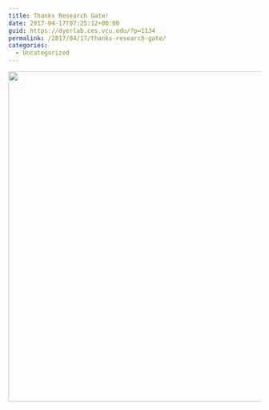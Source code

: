 ```yaml
---
title: Thanks Research Gate!
date: 2017-04-17T07:25:12+00:00
guid: https://dyerlab.ces.vcu.edu/?p=1134
permalink: /2017/04/17/thanks-research-gate/
categories:
  - Uncategorized
---
```

<img class="aligncenter wp-image-1135 size-full" src="wp-content/uploads/2017/04/Screen-Shot-2017-04-17-at-8.22.48-AM.png" alt="" width="1194" height="660" srcset="wp-content/uploads/2017/04/Screen-Shot-2017-04-17-at-8.22.48-AM.png 1194w, wp-content/uploads/2017/04/Screen-Shot-2017-04-17-at-8.22.48-AM-300x166.png 300w, wp-content/uploads/2017/04/Screen-Shot-2017-04-17-at-8.22.48-AM-768x425.png 768w, wp-content/uploads/2017/04/Screen-Shot-2017-04-17-at-8.22.48-AM-1024x566.png 1024w" sizes="(max-width: 1194px) 100vw, 1194px" />